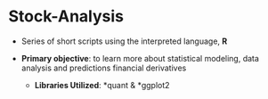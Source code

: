 # Stock-Analysis
* Series of short scripts using the interpreted language, __R__

* __Primary objective__: to learn more about statistical modeling, data analysis and predictions financial derivatives
  * __Libraries Utilized__: *quant & *ggplot2 
